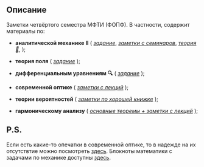 ## Описание
Заметки четвёртого семестра МФТИ (ФОПФ). В частности, содержит материалы по:

* **аналитической механике II**
(
[*задание*](https://github.com/k1242/notes_4sem/blob/main/anmec/hw/anmec_hw_4sem.pdf),
[*заметки с семинаров*](https://github.com/k1242/notes_4sem/blob/main/anmec/notes/anmec_notes.pdf),
[*теория :hammer:*](https://github.com/k1242/notes_4sem/blob/main/anmec/tickets/anmec_tickets.pdf),
);

*  **теория поля**
(
[*задание*](https://github.com/k1242/notes_4sem/blob/main/field_theory/homework/field_theory_hw.pdf)
);

*  **дифференциальным уравнениям :mag:** 
(
[*задание*](https://github.com/k1242/notes_4sem/blob/main/diffeqs/hw/HW.pdf)
);

* **современной оптике**
(
[*заметки с лекций*](https://github.com/k1242/notes_4sem/blob/main/optics/optics_notes.pdf)
);

* **теории вероятностей**
(
[*заметки по хорошей книжке*](https://github.com/k1242/notes_4sem/blob/main/prob_theory/notes/prob_th_notes.pdf)
);

* **гармоническому анализу**
(
[*основные теоремы + заметки с лекций*](https://github.com/k1242/notes_4sem/blob/main/matan/notes/matan_notes.pdf)
);


## P.S.
Если есть какие-то опечатки в современной оптике, то в надежде на их отсутствтие можно посмотреть 
[здесь](https://github.com/DropName/everynote/blob/main/everynote.pdf). Блокноты математики с задачами по механике доступны [здесь](https://drive.google.com/drive/folders/1c-WOGz8fqJo39Hf0nRlDVghh4HEP88L2?usp=sharing).
